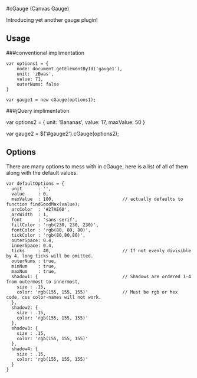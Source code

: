 #cGauge (Canvas Gauge)

Introducing yet another gauge plugin! 

## Usage

###conventional implimentation

    var options1 = {
        node: document.getElementById('gauge1'),
        unit: 'zBwas',
        value: 71,
        outerNums: false
    }

    var gauge1 = new cGauge(options1);

###jQuery implimentation

var options2 = {
    unit: 'Bananas',
    value: 17,
    maxValue: 50
}

var gauge2 = $('#gauge2').cGauge(options2);

## Options

There are many options to mess with in cGauge, here is a list of all of them along with the default values.

    var defaultOptions = {
      unit      : '',
      value     : 0,
      maxValue  : 100,                          // actually defaults to function findGoodMax(value);
      arcColor  : '#27AE60',
      arcWidth  : 1,
      font      : 'sans-serif',
      fillColor : 'rgb(230, 230, 230)',
      fontColor : 'rgb(80, 80, 80)',
      tickColor : 'rgb(80,80,80)',
      outerSpace: 0.4,
      innerSpace: 0.4,
      ticks     : 40,                           // If not evenly divisible by 4, long ticks will be omitted.
      outerNums : true,
      minNum    : true,
      maxNum    : true,
      shadow1: {                                // Shadows are ordered 1-4 from outermost to innermost,
        size : .15,
        color: 'rgb(155, 155, 155)'             // Must be rgb or hex code, css color-names will not work.             
      },
      shadow2: {
        size : .15,
        color: 'rgb(155, 155, 155)'
      },
      shadow3: {
        size : .15,
        color: 'rgb(155, 155, 155)'
      },
      shadow4: {
        size : .15,
        color: 'rgb(155, 155, 155)'                 
      }
    }

